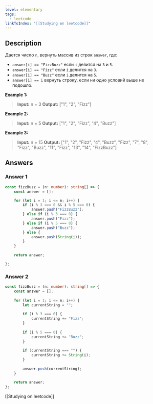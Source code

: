```yaml
---
level: elementary
tags:
  - leetcode
linkToIndex: "[[Studying on leetcode]]"
---
```

## Description

Дается число `n`, вернуть массив из строк `answer`, где:
- `answer[i] == "FizzBuzz"` если `i` делится на `3` и `5`.
- `answer[i] == "Fizz"` если `i` делится на `3`.
- `answer[i] == "Buzz"` если `i` делится на `5`.
- `answer[i] == i` вернуть строку, если ни одно условий выше не подошло.

**Example 1:**
>**Input:** n = 3
>**Output:** ["1", "2", "Fizz"]

**Example 2:**
>**Input:** n = 5
>**Output:** ["1", "2", "Fizz", "4", "Buzz"]

**Example 3:**
>**Input:** n = 15
>**Output:** ["1", "2", "Fizz", "4", "Buzz", "Fizz", "7", "8", "Fizz", "Buzz", "11", "Fizz", "13", "14", "FizzBuzz"]

## Answers

### Answer 1

```typescript
const fizzBuzz = (n: number): string[] => {
	const answer = [];

	for (let i = 1; i <= n; i++) {
		if (i % 3 === 0 && i % 5 === 0) {
			answer.push("FizzBuzz");
		} else if (i % 3 === 0) {
			answer.push("Fizz");
		} else if (i % 5 === 0) {
			answer.push("Buzz");
		} else {
			answer.push(String(i));
		}
	}
	
	return answer;

};
```

### Answer 2

```typescript
const fizzBuzz = (n: number): string[] => {
	const answer = [];
	
	for (let i = 1; i <= n; i++) {
		let currentString = "";
		
		if (i % 3 === 0) {
			currentString += "Fizz";
		}
		
		if (i % 5 === 0) {
			currentString += "Buzz";
		}
		
		if (currentString === "") {
			currentString += String(i);
		}
		
		answer.push(currentString);
	}
	
	return answer;
};
```

[[Studying on leetcode]]